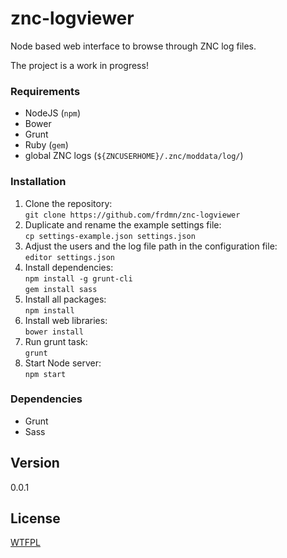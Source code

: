 znc-logviewer
=============

Node based web interface to browse through ZNC log files.

The project is a work in progress!

### Requirements

* NodeJS (`npm`)
* Bower
* Grunt
* Ruby (`gem`)
* global ZNC logs (`${ZNCUSERHOME}/.znc/moddata/log/`)

### Installation

1. Clone the repository:  
  `git clone https://github.com/frdmn/znc-logviewer`
2. Duplicate and rename the example settings file:  
  `cp settings-example.json	settings.json`  
3. Adjust the users and the log file path in the configuration file:  
  `editor settings.json`
4. Install dependencies:  
  `npm install -g grunt-cli`  
  `gem install sass`  
4. Install all packages:  
  `npm install`
5. Install web libraries:  
  `bower install`
6. Run grunt task:  
  `grunt`
7. Start Node server:  
  `npm start`

### Dependencies

* Grunt
* Sass

## Version

0.0.1

## License

[WTFPL](LICENSE)

